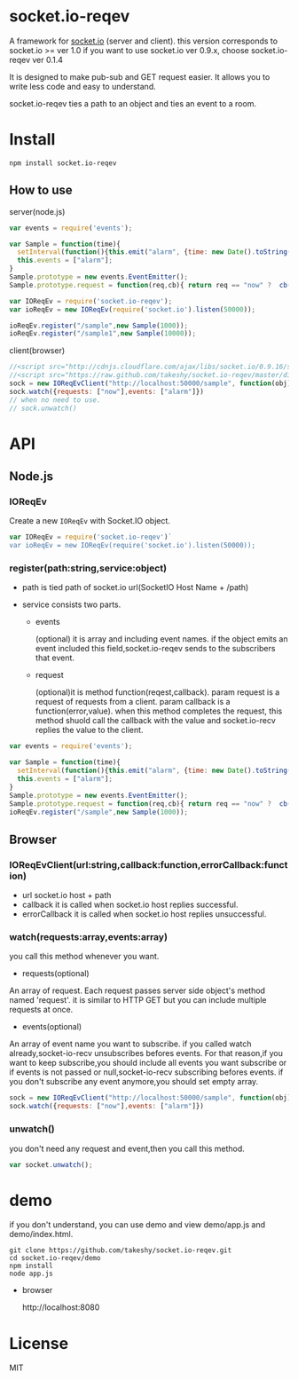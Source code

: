 # socket.io-reqev 

A framework for [socket.io](http://socket.io/) (server and client). 
this version corresponds to socket.io >= ver 1.0
if you want to use socket.io ver 0.9.x, choose socket.io-reqev ver 0.1.4

It is designed to  make pub-sub and GET request easier.
It allows you to write less code and easy to understand.

socket.io-reqev ties a path to an object and ties an event to a room.

# Install

    npm install socket.io-reqev

## How to use

server(node.js)

```js
var events = require('events');

var Sample = function(time){
  setInterval(function(){this.emit("alarm", {time: new Date().toString()})}.bind(this),time);
  this.events = ["alarm"];
}
Sample.prototype = new events.EventEmitter();
Sample.prototype.request = function(req,cb){ return req == "now" ?  cb(null,new Date().toString()) : cb("invalid")}

var IOReqEv = require('socket.io-reqev');
var ioReqEv = new IOReqEv(require('socket.io').listen(50000));

ioReqEv.register("/sample",new Sample(1000));
ioReqEv.register("/sample1",new Sample(10000));

```

client(browser)

```js
//<script src="http://cdnjs.cloudflare.com/ajax/libs/socket.io/0.9.16/socket.io.min.js"></script>
//<script src="https://raw.github.com/takeshy/socket.io-reqev/master/dist/io-reqev-client.js"></script>
sock = new IOReqEvClient("http://localhost:50000/sample", function(obj){console.log(obj)})
sock.watch({requests: ["now"],events: ["alarm"]})
// when no need to use.
// sock.unwatch() 
```

# API

## Node.js

### IOReqEv

  Create a new `IOReqEv` with Socket.IO object. 

```js
var IOReqEv = require('socket.io-reqev')`
var ioReqEv = new IOReqEv(require('socket.io').listen(50000));
```

### register(path:string,service:object)

- path is tied path of socket.io url(SocketIO Host Name + /path) 

- service consists two parts.

  - events

    (optional) it is array and including event names.
    if the object emits an event included this field,socket.io-reqev 
    sends to the subscribers that event.

  - request

    (optional)it is method function(reqest,callback). param request is a request of requests
    from a client. param callback is a function(error,value).
    when this method completes the request, this method shuold call the
    callback with the value and socket.io-recv replies the value to the client.

```js
var events = require('events');

var Sample = function(time){
  setInterval(function(){this.emit("alarm", {time: new Date().toString()})}.bind(this),time);
  this.events = ["alarm"];
}
Sample.prototype = new events.EventEmitter();
Sample.prototype.request = function(req,cb){ return req == "now" ?  cb(null,new Date().toString()) : cb("invalid")}
ioReqEv.register("/sample",new Sample(1000));
```

## Browser

### IOReqEvClient(url:string,callback:function,errorCallback:function)
- url socket.io host + path
- callback it is called when socket.io host  replies successful.
- errorCallback it is called when socket.io host  replies unsuccessful.

### watch(requests:array,events:array)

you call this method whenever you want.

- requests(optional)

An array of request. Each request passes server side object's method named 'request'.
it is similar to HTTP GET but you can include multiple requests at once.

- events(optional)

An array of event name you want to subscribe. 
if you called watch already,socket-io-recv unsubscribes befores events. 
For that reason,if you want to keep subscribe,you should include all events
you want subscribe or if events is not passed or null,socket-io-recv
subscribing befores events.
if you don't subscribe any event anymore,you should set empty array.

```js
sock = new IOReqEvClient("http://localhost:50000/sample", function(obj){console.log(obj)})
sock.watch({requests: ["now"],events: ["alarm"]})
```

### unwatch()
  you don't need any request and event,then you call this method.
```js
var socket.unwatch();
```

# demo

if you don't understand, you can use demo and view demo/app.js and
demo/index.html.

    git clone https://github.com/takeshy/socket.io-reqev.git
    cd socket.io-reqev/demo
    npm install
    node app.js

- browser

  http://localhost:8080


# License

MIT

